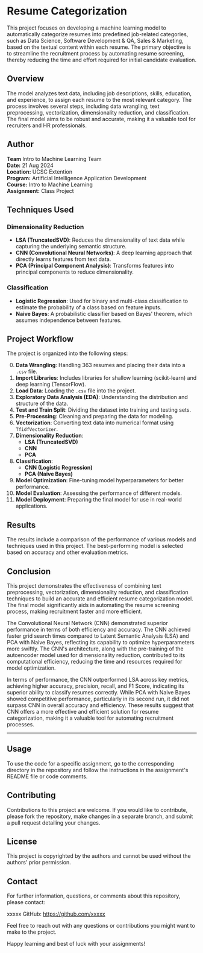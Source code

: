 # Resume Categorization

This project focuses on developing a machine learning model to automatically categorize resumes into predefined job-related categories, such as Data Science, Software Development & QA, Sales & Marketing, based on the textual content within each resume. The primary objective is to streamline the recruitment process by automating resume screening, thereby reducing the time and effort required for initial candidate evaluation.

## Overview

The model analyzes text data, including job descriptions, skills, education, and experience, to assign each resume to the most relevant category. The process involves several steps, including data wrangling, text preprocessing, vectorization, dimensionality reduction, and classification. The final model aims to be robust and accurate, making it a valuable tool for recruiters and HR professionals.

## <b>Author</b>  
<b>Team</b> Intro to Machine Learning Team   
<b>Date:</b> 21 Aug 2024  
<b>Location:</b> UCSC Extention   
<b>Program:</b> Artificial Intelligence Application Development  
<b>Course:</b> Intro to Machine Learning  
<b>Assignment:</b> Class Project

## Techniques Used

### Dimensionality Reduction
- **LSA (TruncatedSVD)**: Reduces the dimensionality of text data while capturing the underlying semantic structure.
- **CNN (Convolutional Neural Networks)**: A deep learning approach that directly learns features from text data.
- **PCA (Principal Component Analysis)**: Transforms features into principal components to reduce dimensionality.

### Classification
- **Logistic Regression**: Used for binary and multi-class classification to estimate the probability of a class based on feature inputs.
- **Naive Bayes**: A probabilistic classifier based on Bayes' theorem, which assumes independence between features.

## Project Workflow

The project is organized into the following steps:

0. **Data Wrangling**: Handling 363 resumes and placing their data into a `.csv` file.
1. **Import Libraries**: Includes libraries for shallow learning (scikit-learn) and deep learning (TensorFlow).
2. **Load Data**: Loading the `.csv` file into the project.
3. **Exploratory Data Analysis (EDA)**: Understanding the distribution and structure of the data.
4. **Test and Train Split**: Dividing the dataset into training and testing sets.
5. **Pre-Processing**: Cleaning and preparing the data for modeling.
6. **Vectorization**: Converting text data into numerical format using `TfidfVectorizer`.
7. **Dimensionality Reduction**:
   - **LSA (TruncatedSVD)**
   - **CNN**
   - **PCA**
8. **Classification**:
   - **CNN (Logistic Regression)**
   - **PCA (Naive Bayes)**
9. **Model Optimization**: Fine-tuning model hyperparameters for better performance.
10. **Model Evaluation**: Assessing the performance of different models.
11. **Model Deployment**: Preparing the final model for use in real-world applications.

## Results

The results include a comparison of the performance of various models and techniques used in this project. The best-performing model is selected based on accuracy and other evaluation metrics.

## Conclusion

This project demonstrates the effectiveness of combining text preprocessing, vectorization, dimensionality reduction, and classification techniques to build an accurate and efficient resume categorization model. The final model significantly aids in automating the resume screening process, making recruitment faster and more efficient.

The Convolutional Neural Network (CNN) demonstrated superior performance in terms of both efficiency and accuracy. The CNN achieved faster grid search times compared to Latent Semantic Analysis (LSA) and PCA with Naive Bayes, reflecting its capability to optimize hyperparameters more swiftly. The CNN's architecture, along with the pre-training of the autoencoder model used for dimensionality reduction, contributed to its computational efficiency, reducing the time and resources required for model optimization.

In terms of performance, the CNN outperformed LSA across key metrics, achieving higher accuracy, precision, recall, and F1 Score, indicating its superior ability to classify resumes correctly. While PCA with Naive Bayes showed competitive performance, particularly in its second run, it did not surpass CNN in overall accuracy and efficiency. These results suggest that CNN offers a more effective and efficient solution for resume categorization, making it a valuable tool for automating recruitment processes.

---

## Usage
To use the code for a specific assignment, go to the corresponding directory in the repository and follow the instructions in the assignment's README file or code comments.

## Contributing
Contributions to this project are welcome. If you would like to contribute, please fork the repository, make changes in a separate branch, and submit a pull request detailing your changes.

## License
This project is copyrighted by the authors and cannot be used without the authors' prior permission.

## Contact
For further information, questions, or comments about this repository, please contact:

xxxxx GitHub: https://github.com/xxxxx

Feel free to reach out with any questions or contributions you might want to make to the project.

Happy learning and best of luck with your assignments!
